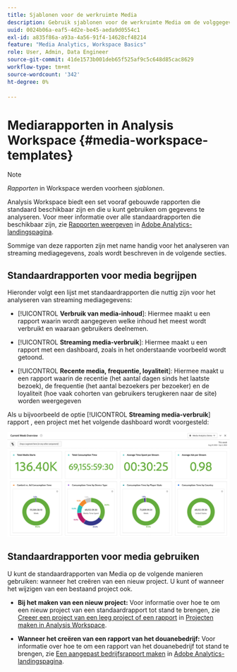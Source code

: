 ```yaml
---
title: Sjablonen voor de werkruimte Media
description: Gebruik sjablonen voor de werkruimte Media om de volggegevens te analyseren. Kies standaardsjablonen voor Ophalen of Streaming Media of maak uw eigen aangepaste sjablonen.
uuid: 0024b06a-eaf5-4d2e-be45-aeda9d0554c1
exl-id: a835f86a-a93a-4a56-91f4-14628cf48214
feature: "Media Analytics, Workspace Basics"
role: User, Admin, Data Engineer
source-git-commit: 41de1573b001deb65f525af9c5c648d85cac8629
workflow-type: tm+mt
source-wordcount: '342'
ht-degree: 0%

---
```


# Mediarapporten in Analysis Workspace {#media-workspace-templates}

>[!NOTE]
>
>*Rapporten* in Workspace werden voorheen *sjablonen*.

Analysis Workspace biedt een set vooraf gebouwde rapporten die standaard beschikbaar zijn en die u kunt gebruiken om gegevens te analyseren. Voor meer informatie over alle standaardrapporten die beschikbaar zijn, zie [Rapporten weergeven](https://experienceleague.adobe.com/docs/analytics/analyze/landing.html?lang=en#menus) in [Adobe Analytics-landingspagina](https://experienceleague.adobe.com/docs/analytics/analyze/landing.html).

Sommige van deze rapporten zijn met name handig voor het analyseren van streaming mediagegevens, zoals wordt beschreven in de volgende secties.

## Standaardrapporten voor media begrijpen

Hieronder volgt een lijst met standaardrapporten die nuttig zijn voor het analyseren van streaming mediagegevens:

* [!UICONTROL **Verbruik van media-inhoud**]: Hiermee maakt u een rapport waarin wordt aangegeven welke inhoud het meest wordt verbruikt en waaraan gebruikers deelnemen.

* [!UICONTROL **Streaming media-verbruik**]: Hiermee maakt u een rapport met een dashboard, zoals in het onderstaande voorbeeld wordt getoond.

* [!UICONTROL **Recente media, frequentie, loyaliteit**]: Hiermee maakt u een rapport waarin de recentie (het aantal dagen sinds het laatste bezoek), de frequentie (het aantal bezoekers per bezoeker) en de loyaliteit (hoe vaak cohorten van gebruikers terugkeren naar de site) worden weergegeven

Als u bijvoorbeeld de optie  [!UICONTROL **Streaming media-verbruik**] rapport , een project met het volgende dashboard wordt voorgesteld:

![](/help/reporting/assets/aa-workspace.png)

## Standaardrapporten voor media gebruiken

U kunt de standaardrapporten van Media op de volgende manieren gebruiken: wanneer het creëren van een nieuw project. U kunt of wanneer het wijzigen van een bestaand project ook.

* **Bij het maken van een nieuw project:** Voor informatie over hoe te om een nieuw project van een standaardrapport tot stand te brengen, zie [Creeer een project van een leeg project of een rapport](https://experienceleague.adobe.com/docs/analytics/analyze/analysis-workspace/build-workspace-project/create-projects.html?lang=en#create-a-project-from-a-blank-project-or-a-report) in [Projecten maken in Analysis Workspace](https://experienceleague.adobe.com/docs/analytics/analyze/analysis-workspace/build-workspace-project/create-projects.html?lang=en#create-a-project-from-a-blank-project-or-a-report).

* **Wanneer het creëren van een rapport van het douanebedrijf:** Voor informatie over hoe te om een rapport van het douanebedrijf tot stand te brengen, zie [Een aangepast bedrijfsrapport maken](https://experienceleague.adobe.com/docs/analytics/analyze/landing.html?lang=en#company-report) in [Adobe Analytics-landingspagina](https://experienceleague.adobe.com/docs/analytics/analyze/landing.html).
